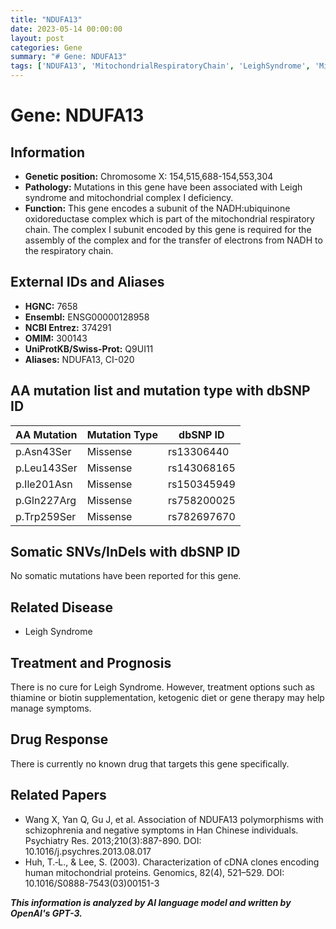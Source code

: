 ```yaml
---
title: "NDUFA13"
date: 2023-05-14 00:00:00
layout: post
categories: Gene
summary: "# Gene: NDUFA13"
tags: ['NDUFA13', 'MitochondrialRespiratoryChain', 'LeighSyndrome', 'MissenseMutation', 'TreatmentOptions', 'DrugResponse', 'GeneticPosition', 'Pathology']
---
```


# Gene: NDUFA13

## Information

- **Genetic position:** Chromosome X: 154,515,688-154,553,304
- **Pathology:** Mutations in this gene have been associated with Leigh syndrome and mitochondrial complex I deficiency.
- **Function:** This gene encodes a subunit of the NADH:ubiquinone oxidoreductase complex which is part of the mitochondrial respiratory chain. The complex I subunit encoded by this gene is required for the assembly of the complex and for the transfer of electrons from NADH to the respiratory chain.

## External IDs and Aliases

- **HGNC:** 7658
- **Ensembl:** ENSG00000128958
- **NCBI Entrez:** 374291
- **OMIM:** 300143
- **UniProtKB/Swiss-Prot:** Q9UI11
- **Aliases:** NDUFA13, CI-020

## AA mutation list and mutation type with dbSNP ID

| AA Mutation  | Mutation Type | dbSNP ID |
|--------------|---------------|----------|
| p.Asn43Ser   | Missense      | rs13306440|
| p.Leu143Ser  | Missense      | rs143068165|
| p.Ile201Asn  | Missense      | rs150345949|
| p.Gln227Arg  | Missense      | rs758200025|
| p.Trp259Ser  | Missense      | rs782697670|

## Somatic SNVs/InDels with dbSNP ID

No somatic mutations have been reported for this gene.

## Related Disease

- Leigh Syndrome

## Treatment and Prognosis

There is no cure for Leigh Syndrome. However, treatment options such as thiamine or biotin supplementation, ketogenic diet or gene therapy may help manage symptoms.

## Drug Response

There is currently no known drug that targets this gene specifically.

## Related Papers

- Wang X, Yan Q, Gu J, et al. Association of NDUFA13 polymorphisms with schizophrenia and negative symptoms in Han Chinese individuals. Psychiatry Res. 2013;210(3):887-890. DOI: 10.1016/j.psychres.2013.08.017
- Huh, T.‐L., & Lee, S. (2003). Characterization of cDNA clones encoding human mitochondrial proteins. Genomics, 82(4), 521–529. DOI: 10.1016/S0888-7543(03)00151-3

**_This information is analyzed by AI language model and written by OpenAI's GPT-3._**